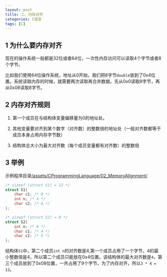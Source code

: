 ```yaml
---
layout: post
title: 二、内存对齐
categories: C语言
tags: [C]
---
```


## 1 为什么要内存对齐

现在的操作系统一般都是32位或者64位，一次性内存访问可以读取4个字节或者8个字节。

比如我们使用64位操作系统，地址从0开始，我们把8字节`double`放到了0x4位置。系统读取内存的时候，就需要两次读取再合并数据。先从0x0读取8字节，再从0x08读取8字节。

## 2 内存对齐规则

1. 第一个成员在与结构体变量偏移量为0的地址处。

2. 其他变量要对齐到某个数字（对齐数）的整数倍的地址处（一般对齐数都等于成员本身占用内存字节数）

3. 结构体总大小为最大对齐数（每个成员变量都有对齐数）的整数倍

## 3 举例

示例程序目录[/assets/CProgrammingLanguage/02_MemoryAlignment/](/assets/CProgrammingLanguage/02_MemoryAlignment/)

```c
/* sizeof (struct S1) = 12 */
struct S1{
	char c1; /* 0 */
	int n; /* 4 */
	char c2; /* 8 */
};

/* sizeof (struct S2) = 8 */
struct S2{
	int n; /* 0 */
	char c1; /* 4 */
	char c2; /* 5 */
};
```

结构体`S1`中，第二个成员`int n`的对齐数是4,第一个成员占用了一个字节，4的最小整数倍是4，所以第二个成员只能放在0x4位置。该结构体的最大对齐数是`4`，第三个成员放到了0x08位置，一共占用了9个字节，为了内存对齐，所以`3 * 4 = 12`。

